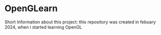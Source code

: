 # OpenGLearn
Short Information about this project:
this repository was created in febuary 2024, when i started learning OpenGL
